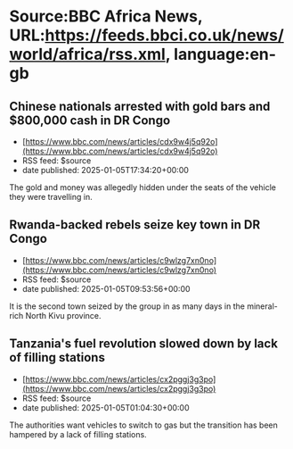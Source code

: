 # Source:BBC Africa News, URL:https://feeds.bbci.co.uk/news/world/africa/rss.xml, language:en-gb

## Chinese nationals arrested with gold bars and $800,000 cash in DR Congo
 - [https://www.bbc.com/news/articles/cdx9w4j5q92o](https://www.bbc.com/news/articles/cdx9w4j5q92o)
 - RSS feed: $source
 - date published: 2025-01-05T17:34:20+00:00

The gold and money was allegedly hidden under the seats of the vehicle they were travelling in.

## Rwanda-backed rebels seize key town in DR Congo
 - [https://www.bbc.com/news/articles/c9wlzg7xn0no](https://www.bbc.com/news/articles/c9wlzg7xn0no)
 - RSS feed: $source
 - date published: 2025-01-05T09:53:56+00:00

It is the second town seized by the group in as many days in the mineral-rich North Kivu province.

## Tanzania's fuel revolution slowed down by lack of filling stations
 - [https://www.bbc.com/news/articles/cx2pggj3g3po](https://www.bbc.com/news/articles/cx2pggj3g3po)
 - RSS feed: $source
 - date published: 2025-01-05T01:04:30+00:00

The authorities want vehicles to switch to gas but the transition has been hampered by a lack of filling stations.

